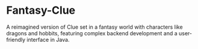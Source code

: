 # Fantasy-Clue
A reimagined version of Clue set in a fantasy world with characters like dragons and hobbits, featuring complex backend development and a user-friendly interface in Java.
